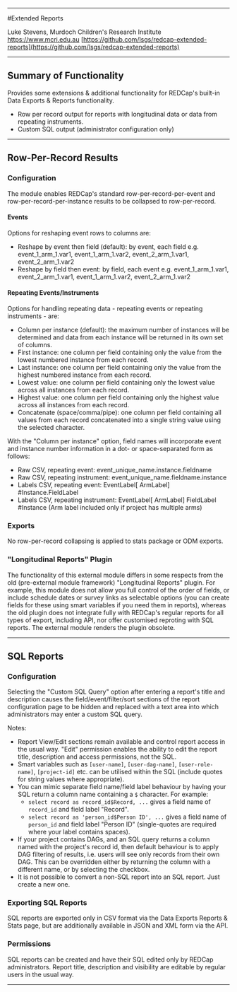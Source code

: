 ********************************************************************************
#Extended Reports

Luke Stevens, Murdoch Children's Research Institute https://www.mcri.edu.au
[https://github.com/lsgs/redcap-extended-reports](https://github.com/lsgs/redcap-extended-reports)
********************************************************************************
## Summary of Functionality

Provides some extensions & additional functionality for REDCap's built-in Data Exports & Reports functionality.
- Row per record output for reports with longitudinal data or data from repeating instruments.
- Custom SQL output (administrator configuration only)

********************************************************************************
## Row-Per-Record Results
### Configuration
The module enables REDCap's standard row-per-record-per-event and row-per-record-per-instance results to be collapsed to row-per-record.

#### Events
Options for reshaping event rows to columns are:
* Reshape by event then field (default): by event, each field e.g. event_1_arm_1.var1, event_1_arm_1.var2, event_2_arm_1.var1, event_2_arm_1.var2
* Reshape by field then event: by field, each event e.g. event_1_arm_1.var1, event_2_arm_1.var1, event_1_arm_1.var2, event_2_arm_1.var2 

#### Repeating Events/Instruments
Options for handling repeating data - repeating events or repeating instruments - are:
* Column per instance (default): the maximum number of instances will be determined and data from each instance will be returned in its own set of columns.
* First instance: one column per field containing only the value from the lowest numbered instance from each record.
* Last instance: one column per field containing only the value from the highest numbered instance from each record. 
* Lowest value: one column per field containing only the lowest value across all instances from each record.
* Highest value: one column per field containing only the highest value across all instances from each record. 
* Concatenate (space/comma/pipe): one column per field containing all values from each record concatenated into a single string value using the selected character.

With the "Column per instance" option, field names will incorporate event and instance number information in a dot- or space-separated form as follows:
* Raw CSV, repeating event: event_unique_name.instance.fieldname
* Raw CSV, repeating instrument: event_unique_name.fieldname.instance
* Labels CSV, repeating event: EventLabel\[ ArmLabel\] #Instance.FieldLabel
* Labels CSV, repeating instrument: EventLabel\[ ArmLabel\] FieldLabel #Instance
(Arm label included only if project has multiple arms)

### Exports
No row-per-record collapsing is applied to stats package or ODM exports.

### "Longitudinal Reports" Plugin
The functionality of this external module differs in some respects from the old (pre-external module framework) "Longitudinal Reports" plugin. For example, this module does not allow you full control of the order of fields, or include schedule dates or survey links as selectable options (you can create fields for these using smart variables if you need them in reports), whereas the old plugin does not integrate fully with REDCap's regular reports for all types of export, including API, nor offer customised reproting with SQL reports. The external module renders the plugin obsolete.

********************************************************************************
## SQL Reports 
### Configuration
Selecting the "Custom SQL Query" option after entering a report's title and description causes the field/event/filter/sort sections of the report configuration page to be hidden and replaced with a text area into which administrators may enter a custom SQL query.

Notes:
* Report View/Edit sections remain available and control report access in the usual way. "Edit" permission enables the ability to edit the report title, description and access permissions, not the SQL.
* Smart variables such as `[user-name]`, `[user-dag-name]`, `[user-role-name]`, `[project-id]` etc. can be utilised within the SQL (include quotes for string values where appropriate).
* You can mimic separate field name/field label behaviour by having your SQL return a column name containing a `$` character. For example:
  * `select record as record_id$Record, ...` gives a field name of `record_id` and field label "Record".
  * `select record as 'person_id$Person ID', ...` gives a field name of `person_id` and field label "Person ID" (single-quotes are required where your label contains spaces).
* If your project contains DAGs, and an SQL query returns a column named with the project's record id, then default behaviour is to apply DAG filtering of results, i.e. users will see only records from their own DAG. This can be overridden either by returning the column with a different name, or by selecting the checkbox.
* It is not possible to convert a non-SQL report into an SQL report. Just create a new one.

### Exporting SQL Reports 
SQL reports are exported only in CSV format via the Data Exports Reports & Stats page, but are additionally available in JSON and XML form via the API.

### Permissions 
SQL reports can be created and have their SQL edited only by REDCap administrators. Report title, description and visibility are editable by regular users in the usual way.
********************************************************************************
